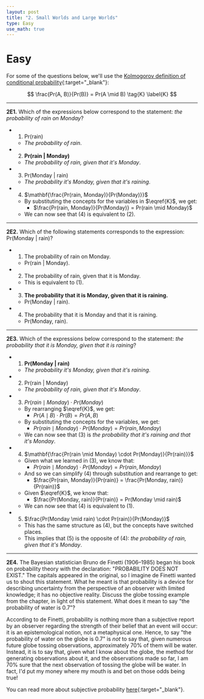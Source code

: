 ```yaml
---
layout: post
title: "2. Small Worlds and Large Worlds"
type: Easy
use_math: true
---
```


# Easy

For some of the questions below, we'll use the [Kolmogorov definition of conditional probability](https://en.wikipedia.org/wiki/Conditional_probability){:target="_blank"}:

$$ \frac{Pr(A, B)}{Pr(B)} = Pr(A \mid B) \tag{K} \label{K} $$

<hr>

**2E1.** Which of the expressions below correspond to the statement: _the probability of rain on Monday_?

* 1) Pr(rain)
	* _The probability of rain_.
* 2) **Pr(rain \| Monday)**
	* _The probability of rain, given that it's Monday_.
* 3) Pr(Monday \| rain)
	* _The probability it's Monday, given that it's raining_.
* 4) $\mathbf{\frac{Pr(rain, Monday)}{Pr(Monday)}}$
	* By substituting the concepts for the variables in $\eqref{K}$, we get:
		* $\frac{Pr(rain, Monday)}{Pr(Monday)} = Pr(rain \mid Monday)$
	* We can now see that (4) is equivalent to (2).

<hr>

**2E2.** Which of the following statements corresponds to the expression: Pr(Monday \| rain)?

* 1) The probability of rain on Monday.
	* Pr(rain \| Monday).
* 2) The probability of rain, given that it is Monday.
	* This is equivalent to (1).
* 3) **The probability that it is Monday, given that it is raining.**
	* Pr(Monday \| rain).
* 4) The probability that it is Monday and that it is raining.
	* Pr(Monday, rain).

<hr>

**2E3.** Which of the expressions below correspond to the statement: _the probability that it is Monday, given that it is raining_?

* 1) **Pr(Monday \| rain)**
	* _The probability it's Monday, given that it's raining_.
* 2) Pr(rain \| Monday)
	* _The probability of rain, given that it's Monday_.
* 3) $Pr(rain \mid Monday) \cdot Pr(Monday)$
	* By rearranging $\eqref{K}$, we get:
		* $Pr(A \mid B) \cdot Pr(B) = Pr(A, B)$
	* By substituting the concepts for the variables, we get:
		* $Pr(rain \mid Monday) \cdot Pr(Monday) = Pr(rain, Monday)$
	* We can now see that (3) is _the probability that it's raining and that it's Monday_.	
* 4) $\mathbf{\frac{Pr(rain \mid Monday) \cdot Pr(Monday)}{Pr(rain)}}$
	* Given what we learned in (3), we know that:
		* $Pr(rain \mid Monday) \cdot Pr(Monday) = Pr(rain, Monday)$
	* And so we can simplify (4) through substitution and rearrange to get:
		* $\frac{Pr(rain, Monday)}{Pr(rain)} = \frac{Pr(Monday, rain)}{Pr(rain)}$
	* Given $\eqref{K}$, we know that:
		* $\frac{Pr(Monday, rain)}{Pr(rain)} = Pr(Monday \mid rain)$
	* We can now see that (4) is equivalent to (1).
* 5) $\frac{Pr(Monday \mid rain) \cdot Pr(rain)}{Pr(Monday)}$
	* This has the same structure as (4), but the concepts have switched places.
	* This implies that (5) is the opposite of (4): _the probability of rain, given that it's Monday_.

<hr>

**2E4.** The Bayesian statistician Bruno de Finetti (1906–1985) began his book on probability theory with the declaration: "PROBABILITY DOES NOT EXIST." The capitals appeared in the original, so I imagine de Finetti wanted us to shout this statement. What he meant is that probability is a device for describing uncertainty from the perspective of an observer with limited knowledge; it has no objective reality. Discuss the globe tossing example from the chapter, in light of this statement. What does it mean to say "the probability of water is 0.7"?

According to de Finetti, probability is nothing more than a subjective report by an observer regarding the strength of their belief that an event will occur: it is an epistemological notion, not a metaphysical one. Hence, to say "the probability of water on the globe is 0.7" is _not_ to say that, given numerous future globe tossing observations, approximately 70% of them will be water. Instead, it is to say that, given what I know about the globe, the method for generating observations about it, and the observations made so far, I am 70% sure that the next observation of tossing the globe will be water. In fact, I'd put my money where my mouth is and bet on those odds being true!

You can read more about subjective probability [here](https://plato.stanford.edu/archives/sum2003/entries/probability-interpret/#3.5){:target="_blank"}.